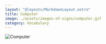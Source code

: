 ```yaml
---
layout: "@layouts/MarkdownLayout.astro"
title: Computer
image: ./assets/images-of-signs/computer.gif
category: Vocabulary
---
```


![Computer](@signs/computer.gif)
